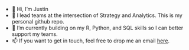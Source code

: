 - 👋 Hi, I’m Justin
- 👀 I lead teams at the intersection of Strategy and Analytics. This is my personal github repo.
- 🌱 I’m currently building on my R, Python, and SQL skills so I can better support my teams.
- 📫 If you want to get in touch, feel free to drop me an email [here](mailto:justin.leder.2@gmail.com).

<!---
homebase3/homebase3 is a ✨ special ✨ repository because its `README.md` (this file) appears on your GitHub profile.
You can click the Preview link to take a look at your changes.
--->
